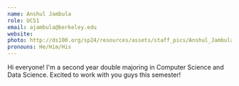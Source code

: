 ```yaml
---
name: Anshul Jambula
role: UCS1
email: ajambula@berkeley.edu
website:
photo: http://ds100.org/sp24/resources/assets/staff_pics/Anshul_Jambula.png
pronouns: He/Him/His
---
```


Hi everyone! I'm a second year double majoring in Computer Science and Data Science. Excited to work with you guys this semester!